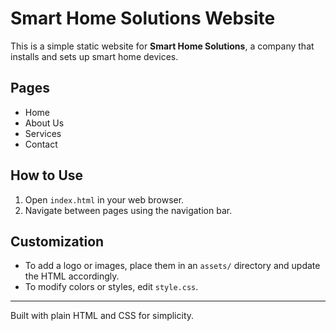 # Smart Home Solutions Website

This is a simple static website for **Smart Home Solutions**, a company that installs and sets up smart home devices.

## Pages

- Home
- About Us
- Services
- Contact

## How to Use

1. Open `index.html` in your web browser.
2. Navigate between pages using the navigation bar.

## Customization

- To add a logo or images, place them in an `assets/` directory and update the HTML accordingly.
- To modify colors or styles, edit `style.css`.

---

Built with plain HTML and CSS for simplicity.
